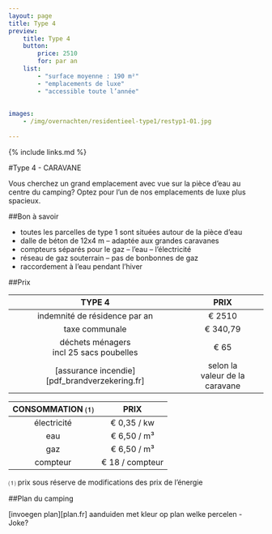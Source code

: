 ```yaml
---
layout: page
title: Type 4
preview: 
    title: Type 4
    button:
        price: 2510
        for: par an
    list:
        - "surface moyenne : 190 m²"
        - "emplacements de luxe"
        - "accessible toute l’année"
        
        
images:
    - /img/overnachten/residentieel-type1/restyp1-01.jpg
    
---
```


{% include links.md %}

#Type 4 - CARAVANE

Vous cherchez un grand emplacement avec vue sur la pièce d’eau au centre du camping? Optez pour l’un de nos emplacements de luxe plus spacieux.

##Bon à savoir
- toutes les parcelles de type 1 sont situées autour de la pièce d’eau
- dalle de béton de 12x4 m – adaptée aux grandes caravanes
- compteurs séparés pour le gaz – l’eau – l’électricité
- réseau de gaz souterrain – pas de bonbonnes de gaz
- raccordement à l’eau pendant l’hiver


##Prix

TYPE 4                |PRIX           |
:--------------------:|:--------------:|
indemnité de résidence par an |€ 2510               
taxe communale                |€ 340,79 
déchets ménagers<br>incl 25 sacs poubelles<br> | € 65    
[assurance incendie][pdf_brandverzekering.fr]     |selon la<br>valeur de la caravane

CONSOMMATION ⑴           |PRIX          |
:--------------------:|:-------------:|
électricité           | € 0,35 / kw        
eau                   | € 6,50 / m³
gaz                   | € 6,50 / m³       
compteur              | € 18 / compteur      


⑴ prix sous réserve de modifications des prix de l’énergie



##Plan du camping

[invoegen plan][plan.fr]
aanduiden met kleur op plan welke percelen - Joke?
